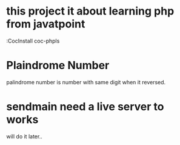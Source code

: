 # this project it about learning php from javatpoint
:CocInstall coc-phpls

# Plaindrome Number
palindrome number is number with same digit when it reversed.

# sendmain need a live server to works
will do it later..
